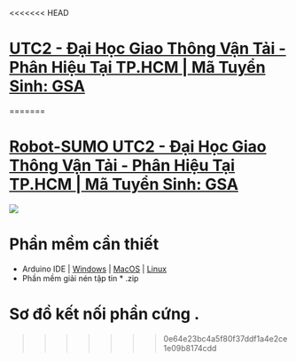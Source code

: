 <<<<<<< HEAD
# [UTC2 - Đại Học Giao Thông Vận Tải - Phân Hiệu Tại TP.HCM | Mã Tuyển Sinh: GSA](https://utc2.edu.vn)
=======
# [Robot-SUMO  UTC2 - Đại Học Giao Thông Vận Tải - Phân Hiệu Tại TP.HCM | Mã Tuyển Sinh: GSA](https://utc2.edu.vn)
<img src="https://utc2.edu.vn/upload/company/logo-15725982242.png">

# Phần mềm cần thiết 

- Arduino IDE | [Windows](https://www.microsoft.com/store/apps/9nblggh4rsd8?ocid=badge) | [MacOS](https://downloads.arduino.cc/arduino-1.8.13-macosx.zip) | [Linux](https://downloads.arduino.cc/arduino-1.8.13-linux32.tar.xz)
- Phần mềm giải nén tập tin * .zip
# Sơ đồ kết nối phần cứng .
>>>>>>> 0e64e23bc4a5f80f37ddf1a4e2ce1e09b8174cdd
